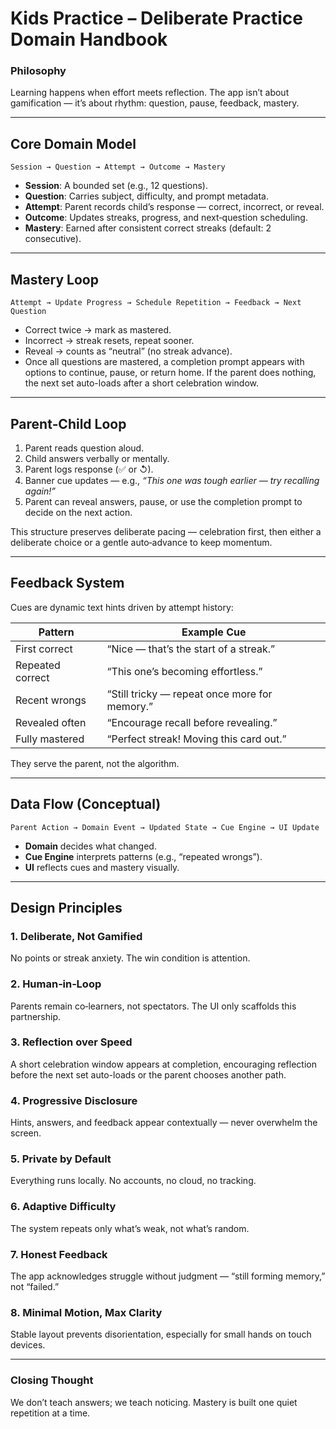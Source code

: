 # Kids Practice – Deliberate Practice Domain Handbook

### Philosophy
Learning happens when effort meets reflection. The app isn’t about gamification — it’s about rhythm: question, pause, feedback, mastery.

---

## Core Domain Model

```text
Session → Question → Attempt → Outcome → Mastery
```

- **Session**: A bounded set (e.g., 12 questions).  
- **Question**: Carries subject, difficulty, and prompt metadata.  
- **Attempt**: Parent records child’s response — correct, incorrect, or reveal.  
- **Outcome**: Updates streaks, progress, and next‑question scheduling.  
- **Mastery**: Earned after consistent correct streaks (default: 2 consecutive).

---

## Mastery Loop

```text
Attempt → Update Progress → Schedule Repetition → Feedback → Next Question
```

- Correct twice → mark as mastered.  
- Incorrect → streak resets, repeat sooner.  
- Reveal → counts as “neutral” (no streak advance).  
- Once all questions are mastered, a completion prompt appears with options to continue, pause, or return home. If the parent does nothing, the next set auto-loads after a short celebration window.

---

## Parent‑Child Loop

1. Parent reads question aloud.  
2. Child answers verbally or mentally.  
3. Parent logs response (✅ or ↺).  
4. Banner cue updates — e.g., *“This one was tough earlier — try recalling again!”*  
5. Parent can reveal answers, pause, or use the completion prompt to decide on the next action.

This structure preserves deliberate pacing — celebration first, then either a deliberate choice or a gentle auto‑advance to keep momentum.

---

## Feedback System

Cues are dynamic text hints driven by attempt history:

| Pattern | Example Cue |
|----------|--------------|
| First correct | “Nice — that’s the start of a streak.” |
| Repeated correct | “This one’s becoming effortless.” |
| Recent wrongs | “Still tricky — repeat once more for memory.” |
| Revealed often | “Encourage recall before revealing.” |
| Fully mastered | “Perfect streak! Moving this card out.” |

They serve the parent, not the algorithm.

---

## Data Flow (Conceptual)

```text
Parent Action → Domain Event → Updated State → Cue Engine → UI Update
```

- **Domain** decides what changed.  
- **Cue Engine** interprets patterns (e.g., “repeated wrongs”).  
- **UI** reflects cues and mastery visually.

---

## Design Principles

### 1. Deliberate, Not Gamified  
No points or streak anxiety. The win condition is attention.

### 2. Human‑in‑Loop  
Parents remain co‑learners, not spectators. The UI only scaffolds this partnership.

### 3. Reflection over Speed  
A short celebration window appears at completion, encouraging reflection before the next set auto-loads or the parent chooses another path.

### 4. Progressive Disclosure  
Hints, answers, and feedback appear contextually — never overwhelm the screen.

### 5. Private by Default  
Everything runs locally. No accounts, no cloud, no tracking.

### 6. Adaptive Difficulty  
The system repeats only what’s weak, not what’s random.

### 7. Honest Feedback  
The app acknowledges struggle without judgment — “still forming memory,” not “failed.”

### 8. Minimal Motion, Max Clarity  
Stable layout prevents disorientation, especially for small hands on touch devices.

---

### Closing Thought
We don’t teach answers; we teach noticing. Mastery is built one quiet repetition at a time.
